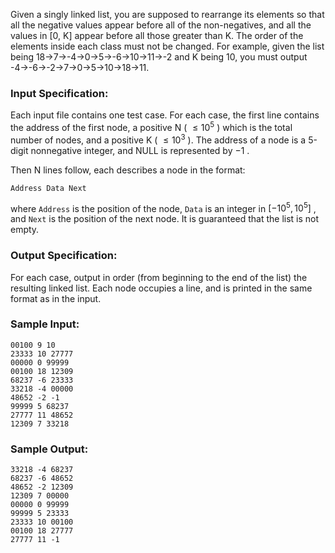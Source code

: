 <!-- Title
Splitting A Linked List (25)
-->
Given a singly linked list, you are supposed to rearrange its elements so that
all the negative values appear before all of the non-negatives, and all the
values in [0, K] appear before all those greater than K. The order of the
elements inside each class must not be changed. For example, given the list
being 18→7→-4→0→5→-6→10→11→-2 and K being 10, you must output
-4→-6→-2→7→0→5→10→18→11.

### Input Specification:

Each input file contains one test case. For each case, the first line contains
the address of the first node, a positive N ( $\le 10^5$ ) which is the total
number of nodes, and a positive K ( $\le 10^3$ ). The address of a node is a
5-digit nonnegative integer, and NULL is represented by $-1$ .

Then N lines follow, each describes a node in the format:

```
Address Data Next
```

where `Address` is the position of the node, `Data` is an integer in $[-10^5,
10^5]$ , and `Next` is the position of the next node. It is guaranteed that
the list is not empty.

### Output Specification:

For each case, output in order (from beginning to the end of the list) the
resulting linked list. Each node occupies a line, and is printed in the same
format as in the input.

### Sample Input:

```
00100 9 10
23333 10 27777
00000 0 99999
00100 18 12309
68237 -6 23333
33218 -4 00000
48652 -2 -1
99999 5 68237
27777 11 48652
12309 7 33218
```

### Sample Output:

```
33218 -4 68237
68237 -6 48652
48652 -2 12309
12309 7 00000
00000 0 99999
99999 5 23333
23333 10 00100
00100 18 27777
27777 11 -1
```
